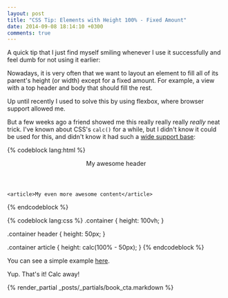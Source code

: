```yaml
---
layout: post
title: "CSS Tip: Elements with Height 100% - Fixed Amount"
date: 2014-09-08 18:14:10 +0300
comments: true
---
```


A quick tip that I just find myself smiling whenever I use it successfully and feel dumb for not using it earlier:

Nowadays, it is very often that we want to layout an element to fill all of its parent's height (or width) except for a fixed amount. For example, a view with a top header and body that should fill the rest.

Up until recently I used to solve this by using flexbox, where browser support allowed me. 

But a few weeks ago a friend showed me this really really really *really* neat trick. I've known about CSS's `calc()` for a while, but I didn't know it could be used for this, and didn't know it had such a [wide support base](http://caniuse.com/#feat=calc):

{% codeblock lang:html %}
<div class="container">
    <header>My awesome header</header>

    <article>My even more awesome content</article>
</div>
{% endcodeblock %}

{% codeblock lang:css %}
.container {
    height: 100vh;
}

.container header {
    height: 50px;
}

.container article {
    height: calc(100% - 50px);
}
{% endcodeblock %}

You can see a simple example [here](http://jsfiddle.net/qvtq0s76/).

Yup. That's it! Calc away!

{% render_partial _posts/_partials/book_cta.markdown %}
